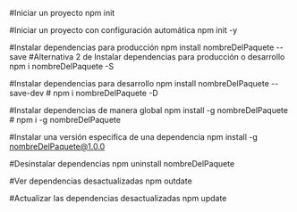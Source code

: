#Iniciar un proyecto
npm init

#Iniciar un proyecto con configuración automática
npm init -y

#Instalar dependencias para producción
npm install nombreDelPaquete --save
#Alternativa 2 de Instalar dependencias para producción o desarrollo
npm i nombreDelPaquete -S

#Instalar dependencias para desarrollo
npm install nombreDelPaquete --save-dev # npm i nombreDelPaquete -D

#Instalar dependencias de manera global
npm install -g nombreDelPaquete # npm i -g nombreDelPaquete

#Instalar una versión especifica de una dependencia
npm install -g nombreDelPaquete@1.0.0

#Desinstalar dependencias
npm uninstall nombreDelPaquete

#Ver dependencias desactualizadas
npm outdate

#Actualizar las dependencias desactualizadas
npm update
